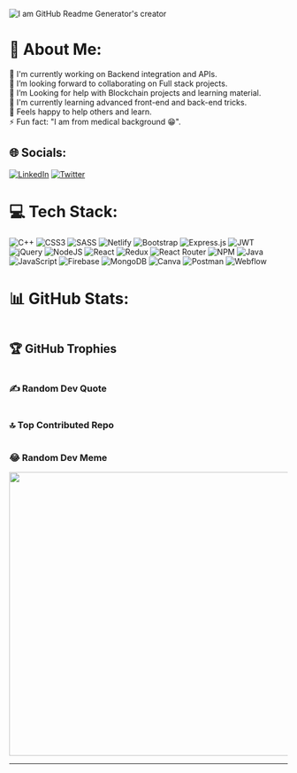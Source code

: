 ![I am GitHub Readme Generator's creator](https://media.licdn.com/dms/image/D4D16AQE5VDxhpPS31g/profile-displaybackgroundimage-shrink_350_1400/0/1690890906221?e=1696464000&v=beta&t=ODBl00kdvo48BeOuiu_8SjBHXeZ8iqc-qU-bCgXAY7o)

<h1 id="-about-me-">💫 About Me:</h1>
<p>🔭 I&#39;m currently working on Backend integration and APIs.<br>👯 I’m looking forward to collaborating on Full stack projects.<br>🤝 I’m Looking for help with Blockchain projects and learning material.<br>🌱 I&#39;m currently learning advanced front-end and back-end tricks. <br>💬 Feels happy to help others and learn.<br>⚡ Fun fact: &quot;I am from medical background 😁&quot;.</p>
<h2 id="-socials-">🌐 Socials:</h2>
<p><a href="https://linkedin.com/in/Umar Farooq"><img src="https://img.shields.io/badge/LinkedIn-%230077B5.svg?logo=linkedin&amp;logoColor=white" alt="LinkedIn"></a> <a href="https://twitter.com/umar_cpp"><img src="https://img.shields.io/badge/Twitter-%231DA1F2.svg?logo=Twitter&amp;logoColor=white" alt="Twitter"></a> </p>
<h1 id="-tech-stack-">💻 Tech Stack:</h1>
<p><img src="https://img.shields.io/badge/c++-%2300599C.svg?style=for-the-badge&amp;logo=c%2B%2B&amp;logoColor=white" alt="C++"> <img src="https://img.shields.io/badge/css3-%231572B6.svg?style=for-the-badge&amp;logo=css3&amp;logoColor=white" alt="CSS3"> <img src="https://img.shields.io/badge/SASS-hotpink.svg?style=for-the-badge&amp;logo=SASS&amp;logoColor=white" alt="SASS"> <img src="https://img.shields.io/badge/netlify-%23000000.svg?style=for-the-badge&amp;logo=netlify&amp;logoColor=#00C7B7" alt="Netlify"> <img src="https://img.shields.io/badge/bootstrap-%23563D7C.svg?style=for-the-badge&amp;logo=bootstrap&amp;logoColor=white" alt="Bootstrap"> <img src="https://img.shields.io/badge/express.js-%23404d59.svg?style=for-the-badge&amp;logo=express&amp;logoColor=%2361DAFB" alt="Express.js"> <img src="https://img.shields.io/badge/JWT-black?style=for-the-badge&amp;logo=JSON%20web%20tokens" alt="JWT"> <img src="https://img.shields.io/badge/jquery-%230769AD.svg?style=for-the-badge&amp;logo=jquery&amp;logoColor=white" alt="jQuery"> <img src="https://img.shields.io/badge/node.js-6DA55F?style=for-the-badge&amp;logo=node.js&amp;logoColor=white" alt="NodeJS"> <img src="https://img.shields.io/badge/react-%2320232a.svg?style=for-the-badge&amp;logo=react&amp;logoColor=%2361DAFB" alt="React"> <img src="https://img.shields.io/badge/redux-%23593d88.svg?style=for-the-badge&amp;logo=redux&amp;logoColor=white" alt="Redux"> <img src="https://img.shields.io/badge/React_Router-CA4245?style=for-the-badge&amp;logo=react-router&amp;logoColor=white" alt="React Router"> <img src="https://img.shields.io/badge/NPM-%23000000.svg?style=for-the-badge&amp;logo=npm&amp;logoColor=white" alt="NPM"> <img src="https://img.shields.io/badge/java-%23ED8B00.svg?style=for-the-badge&amp;logo=java&amp;logoColor=white" alt="Java"> <img src="https://img.shields.io/badge/javascript-%23323330.svg?style=for-the-badge&amp;logo=javascript&amp;logoColor=%23F7DF1E" alt="JavaScript"> <img src="https://img.shields.io/badge/firebase-%23039BE5.svg?style=for-the-badge&amp;logo=firebase" alt="Firebase"> <img src="https://img.shields.io/badge/MongoDB-%234ea94b.svg?style=for-the-badge&amp;logo=mongodb&amp;logoColor=white" alt="MongoDB"> <img src="https://img.shields.io/badge/Canva-%2300C4CC.svg?style=for-the-badge&amp;logo=Canva&amp;logoColor=white" alt="Canva"> <img src="https://img.shields.io/badge/Postman-FF6C37?style=for-the-badge&amp;logo=postman&amp;logoColor=white" alt="Postman"> <img src="https://img.shields.io/badge/Webflow-4353FF?style=for-the-badge&amp;logo=webflow&amp;logoColor=white" alt="Webflow"></p>
<h1 id="-github-stats-">📊 GitHub Stats:</h1>
<p><img src="https://github-readme-stats.vercel.app/api?username=Ufrooq&amp;theme=dark&amp;hide_border=false&amp;include_all_commits=true&amp;count_private=true" alt=""><br/>
<img src="https://github-readme-streak-stats.herokuapp.com/?user=Ufrooq&amp;theme=dark&amp;hide_border=false" alt=""><br/>
<img src="https://github-readme-stats.vercel.app/api/top-langs/?username=Ufrooq&amp;theme=dark&amp;hide_border=false&amp;include_all_commits=true&amp;count_private=true&amp;layout=compact" alt=""></p>
<h2 id="-github-trophies">🏆 GitHub Trophies</h2>
<p><img src="https://github-profile-trophy.vercel.app/?username=Ufrooq&amp;theme=onedark&amp;no-frame=false&amp;no-bg=true&amp;margin-w=4" alt=""></p>
<h3 id="-random-dev-quote">✍️ Random Dev Quote</h3>
<p><img src="https://quotes-github-readme.vercel.app/api?type=horizontal&amp;theme=radical" alt=""></p>
<h3 id="-top-contributed-repo">🔝 Top Contributed Repo</h3>
<p><img src="https://github-contributor-stats.vercel.app/api?username=Ufrooq&amp;limit=5&amp;theme=dracula&amp;combine_all_yearly_contributions=true" alt=""></p>
<h3 id="-random-dev-meme">😂 Random Dev Meme</h3>
<p><img src="https://rm.up.railway.app/" width="512px"/></p>
<hr>
<p><a href="https://visitcount.itsvg.in"><img src="https://visitcount.itsvg.in/api?id=Ufrooq&amp;icon=0&amp;color=1" alt=""></a></p>
<!-- Proudly created with GPRM ( https://gprm.itsvg.in ) -->
